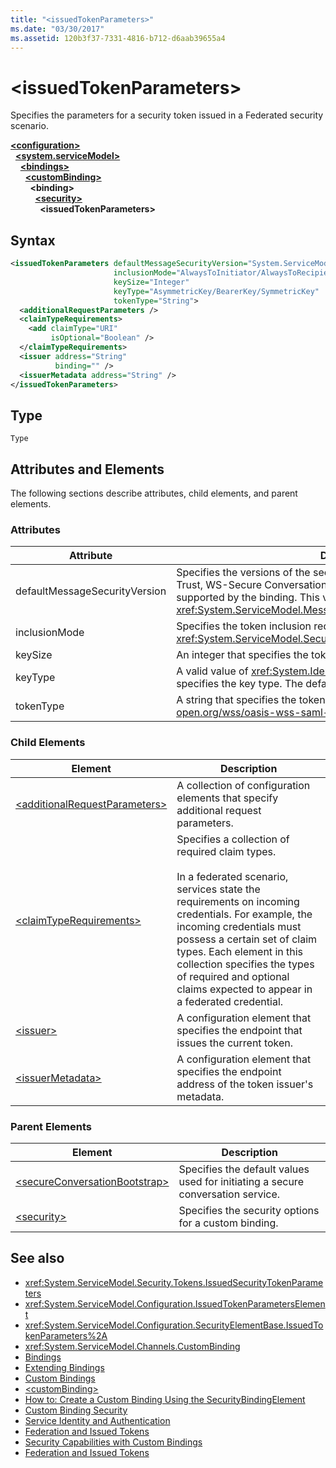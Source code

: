 ```yaml
---
title: "<issuedTokenParameters>"
ms.date: "03/30/2017"
ms.assetid: 120b3f37-7331-4816-b712-d6aab39655a4
---
```

# \<issuedTokenParameters>
Specifies the parameters for a security token issued in a Federated security scenario.  
  
[**\<configuration>**](../configuration-element.md)\
&nbsp;&nbsp;[**\<system.serviceModel>**](system-servicemodel.md)\
&nbsp;&nbsp;&nbsp;&nbsp;[**\<bindings>**](bindings.md)\
&nbsp;&nbsp;&nbsp;&nbsp;&nbsp;&nbsp;[**\<customBinding>**](custombinding.md)\
&nbsp;&nbsp;&nbsp;&nbsp;&nbsp;&nbsp;&nbsp;&nbsp;**\<binding>**\
&nbsp;&nbsp;&nbsp;&nbsp;&nbsp;&nbsp;&nbsp;&nbsp;&nbsp;&nbsp;[**\<security>**](security-of-custombinding.md)\
&nbsp;&nbsp;&nbsp;&nbsp;&nbsp;&nbsp;&nbsp;&nbsp;&nbsp;&nbsp;&nbsp;&nbsp;**\<issuedTokenParameters>**  
  
## Syntax  
  
```xml  
<issuedTokenParameters defaultMessageSecurityVersion="System.ServiceModel.MessageSecurityVersion"
                       inclusionMode="AlwaysToInitiator/AlwaysToRecipient/Never/Once"
                       keySize="Integer"
                       keyType="AsymmetricKey/BearerKey/SymmetricKey"
                       tokenType="String">
  <additionalRequestParameters />
  <claimTypeRequirements>
    <add claimType="URI"
         isOptional="Boolean" />
  </claimTypeRequirements>
  <issuer address="String"
          binding="" />
  <issuerMetadata address="String" />
</issuedTokenParameters>
```  
  
## Type  
 `Type`  
  
## Attributes and Elements  
 The following sections describe attributes, child elements, and parent elements.  
  
### Attributes  
  
|Attribute|Description|  
|---------------|-----------------|  
|defaultMessageSecurityVersion|Specifies the versions of the security specifications, (WS-Security, WS-Trust, WS-Secure Conversation and WS-Security Policy) that must be supported by the binding. This value is of type <xref:System.ServiceModel.MessageSecurityVersion>.|  
|inclusionMode|Specifies the token inclusion requirements. This attribute is of type <xref:System.ServiceModel.Security.Tokens.SecurityTokenInclusionMode>.|  
|keySize|An integer that specifies the token key size. The default value is 256.|  
|keyType|A valid value of <xref:System.IdentityModel.Tokens.SecurityKeyType> that specifies the key type. The default is `SymmetricKey`.|  
|tokenType|A string that specifies the token type. The default is "http://docs.oasis-open.org/wss/oasis-wss-saml-token-profile-1.1#SAML".|  
  
### Child Elements  
  
|Element|Description|  
|-------------|-----------------|  
|[\<additionalRequestParameters>](additionalrequestparameters-element.md)|A collection of configuration elements that specify additional request parameters.|  
|[\<claimTypeRequirements>](claimtyperequirements-element.md)|Specifies a collection of required claim types.<br /><br /> In a federated scenario, services state the requirements on incoming credentials. For example, the incoming credentials must possess a certain set of claim types. Each element in this collection specifies the types of required and optional claims expected to appear in a federated credential.|  
|[\<issuer>](issuer-of-issuedtokenparameters.md)|A configuration element that specifies the endpoint that issues the current token.|  
|[\<issuerMetadata>](issuermetadata-of-issuedtokenparameters.md)|A configuration element that specifies the endpoint address of the token issuer's metadata.|  
  
### Parent Elements  
  
|Element|Description|  
|-------------|-----------------|  
|[\<secureConversationBootstrap>](secureconversationbootstrap.md)|Specifies the default values used for initiating a secure conversation service.|  
|[\<security>](security-of-custombinding.md)|Specifies the security options for a custom binding.|  
  
## See also

- <xref:System.ServiceModel.Security.Tokens.IssuedSecurityTokenParameters>
- <xref:System.ServiceModel.Configuration.IssuedTokenParametersElement>
- <xref:System.ServiceModel.Configuration.SecurityElementBase.IssuedTokenParameters%2A>
- <xref:System.ServiceModel.Channels.CustomBinding>
- [Bindings](../../../wcf/bindings.md)
- [Extending Bindings](../../../wcf/extending/extending-bindings.md)
- [Custom Bindings](../../../wcf/extending/custom-bindings.md)
- [\<customBinding>](custombinding.md)
- [How to: Create a Custom Binding Using the SecurityBindingElement](../../../wcf/feature-details/how-to-create-a-custom-binding-using-the-securitybindingelement.md)
- [Custom Binding Security](../../../wcf/samples/custom-binding-security.md)
- [Service Identity and Authentication](../../../wcf/feature-details/service-identity-and-authentication.md)
- [Federation and Issued Tokens](../../../wcf/feature-details/federation-and-issued-tokens.md)
- [Security Capabilities with Custom Bindings](../../../wcf/feature-details/security-capabilities-with-custom-bindings.md)
- [Federation and Issued Tokens](../../../wcf/feature-details/federation-and-issued-tokens.md)
